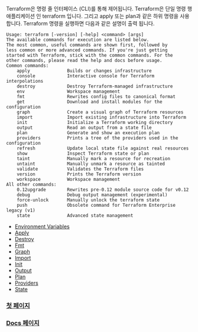 Terraform은 명령 줄 인터페이스 (CLI)를 통해 제어됩니다.
Terraform은 단일 명령 행 애플리케이션 인 terraform 입니다. 그리고 apply 또는 plan과 같은 하위 명령을 사용합니다.
Terraform 명령을 실행하면 다음과 같은 설명이 출력 됩니다.

```  
Usage: terraform [-version] [-help] <command> [args]
The available commands for execution are listed below.
The most common, useful commands are shown first, followed by
less common or more advanced commands. If you're just getting
started with Terraform, stick with the common commands. For the
other commands, please read the help and docs before usage.
Common commands:
    apply              Builds or changes infrastructure
    console            Interactive console for Terraform interpolations
    destroy            Destroy Terraform-managed infrastructure
    env                Workspace management
    fmt                Rewrites config files to canonical format
    get                Download and install modules for the configuration
    graph              Create a visual graph of Terraform resources
    import             Import existing infrastructure into Terraform
    init               Initialize a Terraform working directory
    output             Read an output from a state file
    plan               Generate and show an execution plan
    providers          Prints a tree of the providers used in the configuration
    refresh            Update local state file against real resources
    show               Inspect Terraform state or plan
    taint              Manually mark a resource for recreation
    untaint            Manually unmark a resource as tainted
    validate           Validates the Terraform files
    version            Prints the Terraform version
    workspace          Workspace management
All other commands:
    0.12upgrade        Rewrites pre-0.12 module source code for v0.12
    debug              Debug output management (experimental)
    force-unlock       Manually unlock the terraform state
    push               Obsolete command for Terraform Enterprise legacy (v1)
    state              Advanced state management
```

* [Environment Variables](https://github.com/EstebanHan/Terraform-Workshop/tree/main/DOCS/02_Commands(CLI)/01_Environment_Variables)
* [Apply](https://github.com/EstebanHan/Terraform-Workshop/tree/main/DOCS/02_Commands(CLI)/02_Apply)
* [Destroy](https://github.com/EstebanHan/Terraform-Workshop/tree/main/DOCS/02_Commands(CLI)/03_Destroy)
* [Fmt](https://github.com/EstebanHan/Terraform-Workshop/tree/main/DOCS/02_Commands(CLI)/04_FMT)
* [Graph](https://github.com/EstebanHan/Terraform-Workshop/tree/main/DOCS/02_Commands(CLI)/05_Graph)
* [Import](https://github.com/EstebanHan/Terraform-Workshop/tree/main/DOCS/02_Commands(CLI)/06_Import)
* [Init](https://github.com/EstebanHan/Terraform-Workshop/tree/main/DOCS/02_Commands(CLI)/07_Init)
* [Output](https://github.com/EstebanHan/Terraform-Workshop/tree/main/DOCS/02_Commands(CLI)/08_Output)
* [Plan](https://github.com/EstebanHan/Terraform-Workshop/tree/main/DOCS/02_Commands(CLI)/09_Plan)
* [Providers](https://github.com/EstebanHan/Terraform-Workshop/tree/main/DOCS/02_Commands(CLI)/10_Providers)
* [State](https://github.com/EstebanHan/Terraform-Workshop/tree/main/DOCS/02_Commands(CLI)/11_State)

### [첫 페이지](https://github.com/EstebanHan/Terraform-Workshop)

### [Docs 페이지](https://github.com/EstebanHan/Terraform-Workshop/tree/main/DOCS/01_Configuration_Language)
